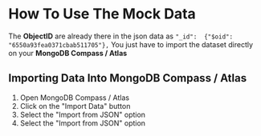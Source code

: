 # How To Use The Mock Data

The **ObjectID** are already there in the json data as
`"_id":  {"$oid":  "6550a93fea0371cbab511705"},`
You just have to import the dataset directly on your **MongoDB Compass / Atlas**

## Importing Data Into MongoDB Compass / Atlas

1. Open MongoDB Compass / Atlas
2. Click on the "Import Data" button
3. Select the "Import from JSON" option
4. Select the "Import from JSON" option
